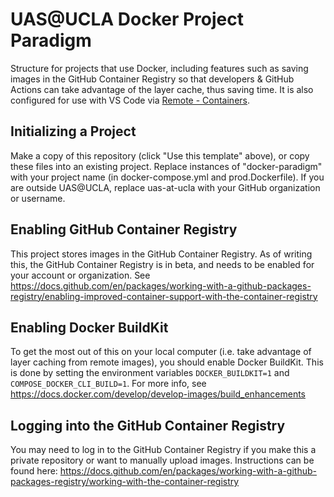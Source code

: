 # UAS@UCLA Docker Project Paradigm

Structure for projects that use Docker, including features such as saving images in the GitHub Container Registry so that developers & GitHub Actions can take advantage of the layer cache, thus saving time. It is also configured for use with VS Code via [Remote - Containers](https://marketplace.visualstudio.com/items?itemName=ms-vscode-remote.remote-containers).

## Initializing a Project
Make a copy of this repository (click "Use this template" above), or copy these files into an existing project. Replace instances of "docker-paradigm" with your project name (in docker-compose.yml and prod.Dockerfile). If you are outside UAS@UCLA, replace uas-at-ucla with your GitHub organization or username.

## Enabling GitHub Container Registry
This project stores images in the GitHub Container Registry. As of writing this, the GitHub Container Registry is in beta, and needs to be enabled for your account or organization. See https://docs.github.com/en/packages/working-with-a-github-packages-registry/enabling-improved-container-support-with-the-container-registry

## Enabling Docker BuildKit
To get the most out of this on your local computer (i.e. take advantage of layer caching from remote images), you should enable Docker BuildKit. This is done by setting the environment variables `DOCKER_BUILDKIT=1` and `COMPOSE_DOCKER_CLI_BUILD=1`. For more info, see https://docs.docker.com/develop/develop-images/build_enhancements

## Logging into the GitHub Container Registry
You may need to log in to the GitHub Container Registry if you make this a private repository or want to manually upload images. Instructions can be found here: https://docs.github.com/en/packages/working-with-a-github-packages-registry/working-with-the-container-registry
